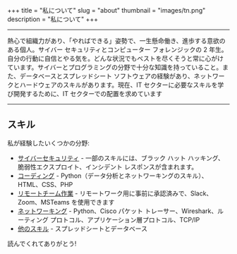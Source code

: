 +++
title = "私について"
slug = "about"
thumbnail = "images/tn.png"
description = "私について"
+++

---------------------------
熱心で組織力があり、「やればできる」姿勢で、一生懸命働き、進歩する意欲のある個人。サイバー セキュリティとコンピューター フォレンジックの 2 年生。自分の行動に自信とやる気を。どんな状況でもベストを尽くそうと常に心がけています。サイバーとプログラミングの分野で十分な知識を持っていること。また、データベースとスプレッドシート ソフトウェアの経験があり、ネットワークとハードウェアのスキルがあります。現在、IT セクターに必要なスキルを学び開発するために、IT セクターでの配置を求めています 

---------------------------

## スキル

私が経験したいくつかの分野:

* [サイバーセキュリティ]() - 一部のスキルには、ブラック ハット ハッキング、脆弱性エクスプロイト、インシデント レスポンスが含まれます。
* [コーディング]() - Python（データ分析とネットワーキングのスキル）、HTML、CSS、PHP
* [リモートチーム作業]() - リモートワーク用に事前に承認済みで、Slack、Zoom、MSTeams を使用できます
* [ネットワーキング]() - Python、Cisco パケット トレーサー、Wireshark、ルーティング プロトコル、アプリケーション層プロトコル、TCP/IP
* [他のスキル]() - スプレッドシートとデータベース

読んでくれてありがとう!
